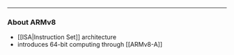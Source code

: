 
---

### About ARMv8

- [[ISA|Instruction Set]] architecture
- introduces 64-bit computing through [[ARMv8-A]]